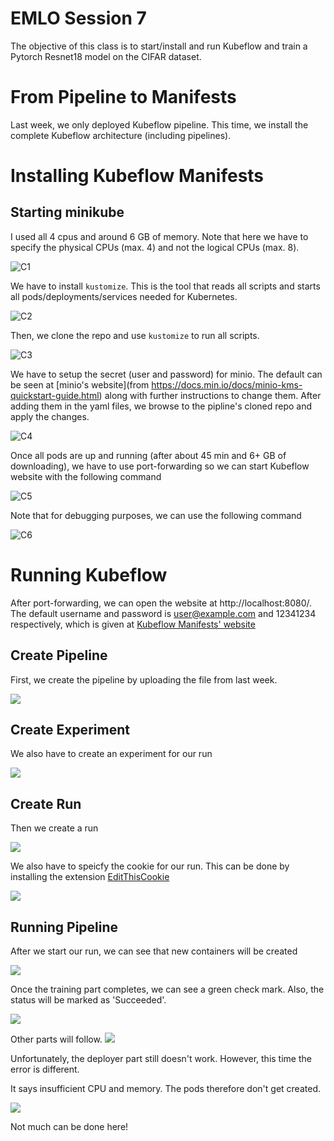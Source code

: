 # EMLO Session 7

The objective of this class is to start/install and run Kubeflow and train a Pytorch Resnet18 model on the CIFAR dataset.

# From Pipeline to Manifests

Last week, we only deployed Kubeflow pipeline. This time, we install the complete Kubeflow architecture (including pipelines).

# Installing Kubeflow Manifests

## Starting minikube

I used all 4 cpus and around 6 GB of memory. Note that here we have to specify the physical CPUs (max. 4) and not the logical CPUs (max. 8).

![C1](./img/c1.png)  

We have to install `kustomize`. This is the tool that reads all scripts and starts all pods/deployments/services needed for Kubernetes.

![C2](./img/c2.png) 

Then, we clone the repo and use `kustomize` to run all scripts.

![C3](./img/c3.png) 

We have to setup the secret (user and password) for minio. The default can be seen at [minio's website](from https://docs.min.io/docs/minio-kms-quickstart-guide.html) along with further instructions to change them. After adding them in the yaml files, we browse to the pipline's cloned repo and apply the changes.

![C4](./img/c4.png)  
 
Once all pods are up and running (after about 45 min and 6+ GB of downloading), we have to use port-forwarding so we can start Kubeflow website with the following command

![C5](./img/c5.png)  

Note that for debugging purposes, we can use the following command

![C6](./img/c6.png)  


# Running Kubeflow

After port-forwarding, we can open the website at  http://localhost:8080/. The default username and password is user@example.com and 12341234 respectively, which is given at [Kubeflow Manifests' website](https://github.com/kubeflow/manifests)

## Create Pipeline

First, we create the pipeline by uploading the file from last week.

![](./img/1.png)

## Create Experiment


We also have to create an experiment for our run

![](./img/2.png)

## Create Run

Then we create a run

![](./img/3.png)

We also have to speicfy the cookie for our run. This can be done by installing the extension [EditThisCookie](https://chrome.google.com/webstore/detail/editthiscookie/fngmhnnpilhplaeedifhccceomclgfbg/related?hl=en)

![](./img/4.png)


## Running Pipeline

After we start our run, we can see that new containers will be created

![](./img/5.png)

Once the training part completes, we can see a green check mark. Also, the status will be marked as 'Succeeded'.


![](./img/6.png)

Other parts will follow.
![](./img/7.png)

Unfortunately, the deployer part still doesn't work. However, this time the error is different.

It says insufficient CPU and memory. The pods therefore don't get created.

![](./img/8.png)


Not much can be done here!